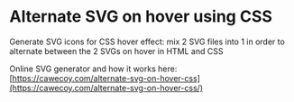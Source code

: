 # Alternate SVG on hover using CSS

Generate SVG icons for CSS hover effect: mix 2 SVG files into 1 in order to alternate between the 2 SVGs on hover in HTML and CSS

Online SVG generator and how it works here: [https://cawecoy.com/alternate-svg-on-hover-css](https://cawecoy.com/alternate-svg-on-hover-css/)
